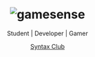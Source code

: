 <div align="center">
  
  # ![gamesense](https://i.imgur.com/xg96q7X.png)

Student | Developer | Gamer
</div>
<div align="center">
  <a href="https://discord.gg/68TSmS7cg3">Syntax Club</a>
</div>

